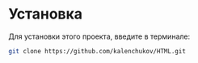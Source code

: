 # Установка

Для установки этого проекта, введите в терминале:

```bash
git clone https://github.com/kalenchukov/HTML.git
```
